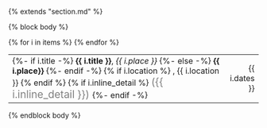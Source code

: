 {% extends "section.md" %}

{% block body %}
<table class="table table-hover">
{% for i in items %}
<tr>
  <td style='padding-right:0;'>
<p markdown="1" style='margin: 0'>
{%- if i.title -%}
<strong>{{ i.title }}</strong>, <em>{{ i.place }}</em>
{%- else -%}
<strong>{{ i.place}}</strong>
{%- endif -%}
{% if i.location %}
, {{ i.location }}
{% endif %}
{% if i.inline_detail %}
<span markdown="1" style="color:grey;font-size:1.3rem;margin: 0">
({{ i.inline_detail }})
</span>
{%- endif -%}
</p>
  </td>
  <td class='col-md-2' style='text-align:right; padding-left:0;'>{{ i.dates }}</td>
</tr>
{% endfor %}
</table>
{% endblock body %}
